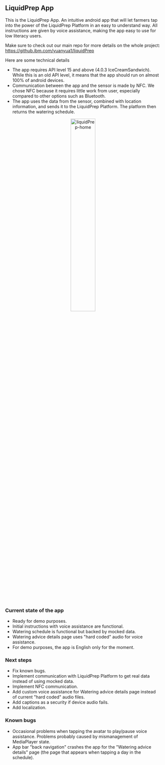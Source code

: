 ## LiquidPrep App

This is the LiquidPrep App. An intuitive android app that will let farmers tap into the power of the LiquidPrep Platform in an easy to understand way. All instructions are given by voice assistance, making the app easy to use for low literacy users.

Make sure to check out our main repo for more details on the whole project: https://github.ibm.com/yuanyua1/liquidPrep

Here are some technical details
- The app requires API level 15 and above (4.0.3 IceCreamSandwich). While this is an old API level, it means that the app should run on almost 100% of android devices.
- Communication between the app and the sensor is made by NFC. We chose NFC because it requires little work from user, especially compared to other options such as Bluetooth.
- The app uses the data from the sensor, combined with location information, and sends it to the LiquidPrep Platform. The platform then returns the watering schedule.

<p align="center">
  <img src="https://github.ibm.com/Walid-Bounouar/LiquidPrepApp/blob/master/appflow.gif" alt="liquidPrep-home" width ="40%" height="40%">
</p>

### Current state of the app
- Ready for demo purposes.
- Initial instructions with voice assistance are functional.
- Watering schedule is functional but backed by mocked data.
- Watering advice details page uses "hard coded" audio for voice assistance.
- For demo purposes, the app is English only for the moment.

### Next steps
- Fix known bugs.
- Implement communication with LiquidPrep Platform to get real data instead of using mocked data.
- Implement NFC communication.
- Add custom voice assistance for Watering advice details page instead of current "hard coded" audio files.
- Add captions as a security if device audio fails.
- Add localization.

### Known bugs
- Occasional problems when tapping the avatar to play/pause voice assistance. Problems probably caused by mismanagement of MediaPlayer state.
- App bar "back navigation" crashes the app for the "Watering advice details" page (the page that appears when tapping a day in the schedule).
